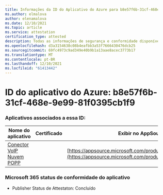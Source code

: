 ```yaml
---
title: Informações da ID do Aplicativo do Azure para b8e57f6b-31cf-468e-9e99-81f0395cb1f9
ms.author: elmalova
author: elenamalova
ms.date: 12/10/2021
ms.topic: article
ms.service: attestation
certification_type: attested
description: Todas as informações de segurança e conformidade disponíveis para b8e57f6b-31cf-468e-9e99-81f0395cb1f9.
ms.openlocfilehash: d3a3154638c08b4eafbb3a53f7666430476dcb25
ms.sourcegitcommit: 69fc4973c9ad349e40b9b1a13aae8acec3773b17
ms.translationtype: MT
ms.contentlocale: pt-BR
ms.lasthandoff: 12/10/2021
ms.locfileid: "61413442"
---
```

# <a name="azure-app-id-b8e57f6b-31cf-468e-9e99-81f0395cb1f9"></a>ID do aplicativo do Azure: b8e57f6b-31cf-468e-9e99-81f0395cb1f9


### <a name="apps-associated-with-this-id"></a>Aplicativos associados a essa ID:
| **Nome do aplicativo** | **Certificado** | **Exibir no AppSource** |
|--------------|---------------|-----------------------|
| [Conector VoIP Nuvem POPP](https://docs.microsoft.com/microsoft-365-app-certification/forward/WA200003306) |  | [https://appsource.microsoft.com/product/office/WA200003306](https://appsource.microsoft.com/product/office/WA200003306) |

### <a name="microsoft-365-app-compliance-status"></a>Microsoft 365 status de conformidade do aplicativo
- Publisher Status de Attestaton: Concluído
